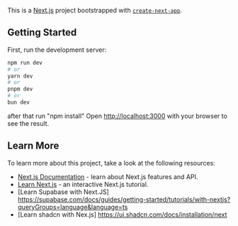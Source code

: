 This is a [Next.js](https://nextjs.org) project bootstrapped with [`create-next-app`](https://nextjs.org/docs/app/api-reference/cli/create-next-app).

## Getting Started

First, run the development server:

```bash
npm run dev
# or
yarn dev
# or
pnpm dev
# or
bun dev
```

after that run "npm install"
Open [http://localhost:3000](http://localhost:3000) with your browser to see the result.

## Learn More

To learn more about this project, take a look at the following resources:

- [Next.js Documentation](https://nextjs.org/docs) - learn about Next.js features and API.
- [Learn Next.js](https://nextjs.org/learn) - an interactive Next.js tutorial.
- [Learn Supabase with Next.JS] https://supabase.com/docs/guides/getting-started/tutorials/with-nextjs?queryGroups=language&language=ts
- [Learn shadcn with Nex.js] https://ui.shadcn.com/docs/installation/next
